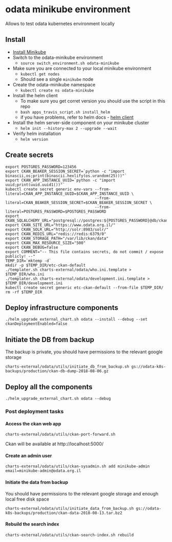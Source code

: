 # odata minikube environment

Allows to test odata kubernetes environment locally

## Install

* [Install Minikube](https://kubernetes.io/docs/tasks/tools/install-minikube/)
* Switch to the odata-minikube environment
  * `source switch_environment.sh odata-minikube`
* Make sure you are connected to your local minikube environment
  * `kubectl get nodes`
  * Should see a single `minikube` node
* Create the odata-minikube namespace
  * `kubectl create ns odata-minikube`
* Install the helm client
  * To make sure you get corret version you should use the script in this repo
  * `bash apps_travis_script.sh install_helm`
  * if you have problems, refer to helm docs - [helm client](https://docs.helm.sh/using_helm/#installing-the-helm-client)
* Install the helm server-side component on your minikube cluster
  * `helm init --history-max 2 --upgrade --wait`
* Verify helm installation
  * `helm version`

## Create secrets

```
export POSTGRES_PASSWORD=123456
export CKAN_BEAKER_SESSION_SECRET=`python -c "import binascii,os;print(binascii.hexlify(os.urandom(25)))"`
export CKAN_APP_INSTANCE_UUID=`python -c "import uuid;print(uuid.uuid1())"`
kubectl create secret generic env-vars --from-literal=CKAN_APP_INSTANCE_UUID=$CKAN_APP_INSTANCE_UUID \
                                       --from-literal=CKAN_BEAKER_SESSION_SECRET=$CKAN_BEAKER_SESSION_SECRET \
                                       --from-literal=POSTGRES_PASSWORD=$POSTGRES_PASSWORD
export CKAN_SQLALCHEMY_URL="postgresql://postgres:${POSTGRES_PASSWORD}@db/ckan"
export CKAN_SITE_URL="https://www.odata.org.il/"
export CKAN_SOLR_URL="http://solr:8983/solr/"
export CKAN_REDIS_URL="redis://redis:6379/0"
export CKAN_STORAGE_PATH="/var/lib/ckan/data"
export CKAN_MAX_RESOURCE_SIZE="500"
export CKAN_DEBUG=false
export COMMENT="-- This file contains secrets, do not commit / expose publicly! --"
TEMP_DIR=`mktemp -d`
mkdir -p $TEMP_DIR/etc-ckan-default
./templater.sh charts-external/odata/who.ini.template > $TEMP_DIR/who.ini
./templater.sh charts-external/odata/development.ini.template > $TEMP_DIR/development.ini
kubectl create secret generic etc-ckan-default --from-file $TEMP_DIR/
rm -rf $TEMP_DIR
```

## Deploy infrastructure components

```
./helm_upgrade_external_chart.sh odata --install --debug --set ckanDeploymentEnabled=false
```

## Initiate the DB from backup

The backup is private, you should have permissions to the relevant google storage

```
charts-external/odata/utils/initiate_db_from_backup.sh gs://odata-k8s-backups/production/ckan-db-dump-2018-08-06.gz
```

## Deploy all the components

```
./helm_upgrade_external_chart.sh odata --debug
```

### Post deployment tasks

#### Access the ckan web app

```
charts-external/odata/utils/ckan-port-forward.sh
```

Ckan will be available at http://localhost:5000/

#### Create an admin user

```
charts-external/odata/utils/ckan-sysadmin.sh add minikube-admin email=minikube-admin@odata.org.il
```

#### Initiate the data from backup

You should have permissions to the relevant google storage and enough local free disk space

```
charts-external/odata/utils/initiate_data_from_backup.sh gs://odata-k8s-backups/production/ckan-data-2018-08-13.tar.bz2
```

#### Rebuild the search index

```
charts-external/odata/utils/ckan-search-index.sh rebuild
```

